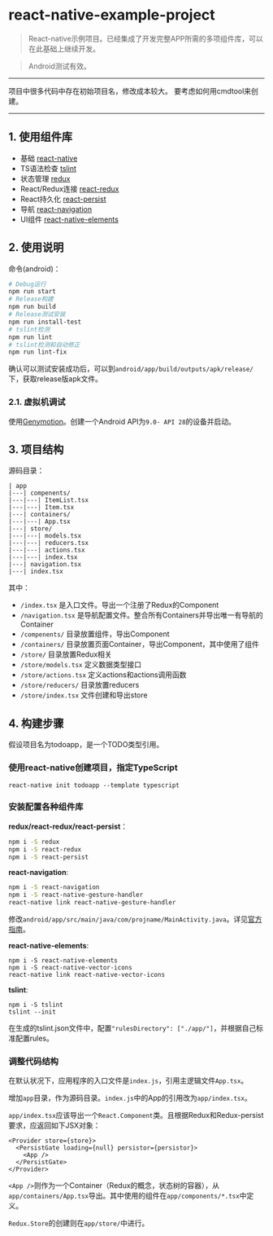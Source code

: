 # react-native-example-project

> React-native示例项目。已经集成了开发完整APP所需的多项组件库，可以在此基础上继续开发。

> Android测试有效。

---

项目中很多代码中存在初始项目名，修改成本较大。
要考虑如何用cmdtool来创建。

---

## 1. 使用组件库

+ 基础 [react-native](https://github.com/facebook/react-native)
+ TS语法检查 [tslint](https://github.com/palantir/tslint)
+ 状态管理 [redux](https://github.com/reduxjs/redux)
+ React/Redux连接 [react-redux](https://github.com/reduxjs/react-redux)
+ React持久化 [react-persist](https://github.com/rt2zz/redux-persist)
+ 导航 [react-navigation](https://github.com/react-navigation/react-navigation)
+ UI组件 [react-native-elements](https://github.com/react-native-training/react-native-elements)

## 2. 使用说明

命令(android)：
``` bash
# Debug运行
npm run start
# Release构建
npm run build
# Release测试安装
npm run install-test
# tslint检测
npm run lint
# tslint检测和自动修正
npm run lint-fix
```

确认可以测试安装成功后，可以到`android/app/build/outputs/apk/release/`下，获取release版apk文件。

### 2.1. 虚拟机调试

使用[Genymotion](https://www.genymotion.com/)。创建一个Android API为`9.0- API 28`的设备并启动。

## 3. 项目结构

源码目录：
```
| app
|---| compenents/
|---|---| ItemList.tsx
|---|---| Item.tsx
|---| containers/
|---|---| App.tsx
|---| store/
|---|---| models.tsx
|---|---| reducers.tsx
|---|---| actions.tsx
|---|---| index.tsx
|---| navigation.tsx
|---| index.tsx
```

其中：
+ `/index.tsx` 是入口文件。导出一个注册了Redux的Component
+ `/navigation.tsx` 是导航配置文件。整合所有Containers并导出唯一有导航的Container
+ `/compenents/` 目录放置组件，导出Component
+ `/containers/` 目录放置页面Container，导出Component，其中使用了组件
+ `/store/` 目录放置Redux相关
+ `/store/models.tsx` 定义数据类型接口
+ `/store/actions.tsx` 定义actions和actions调用函数
+ `/store/reducers/` 目录放置reducers
+ `/store/index.tsx` 文件创建和导出store

## 4. 构建步骤

假设项目名为todoapp，是一个TODO类型引用。

### 使用react-native创建项目，指定TypeScript
```
react-native init todoapp --template typescript
```

### 安装配置各种组件库

**redux/react-redux/react-persist**：
``` bash
npm i -S redux
npm i -S react-redux
npm i -S react-persist
```

**react-navigation**:
``` bash
npm i -S react-navigation
npm i -S react-native-gesture-handler
react-native link react-native-gesture-handler
```

修改`android/app/src/main/java/com/projname/MainActivity.java`。详见[官方指南](https://reactnavigation.org/docs/en/getting-started.html)。

**react-native-elements**:
```
npm i -S react-native-elements
npm i -S react-native-vector-icons
react-native link react-native-vector-icons
```

**tslint**:
```
npm i -S tslint
tslint --init
```

在生成的tslint.json文件中，配置`"rulesDirectory": ["./app/"]`，并根据自己标准配置rules。

### 调整代码结构

在默认状况下，应用程序的入口文件是`index.js`，引用主逻辑文件`App.tsx`。

增加`app`目录，作为源码目录。`index.js`中的App的引用改为`app/index.tsx`。

`app/index.tsx`应该导出一个`React.Component`类。且根据Redux和Redux-persist要求，应返回如下JSX对象：

``` tsx
<Provider store={store}>
  <PersistGate loading={null} persistor={persistor}>
    <App />
  </PersistGate>
</Provider>
```

`<App />`则作为一个Container（Redux的概念，状态树的容器），从`app/containers/App.tsx`导出。其中使用的组件在`app/components/*.tsx`中定义。

`Redux.Store`的创建则在`app/store/`中进行。
